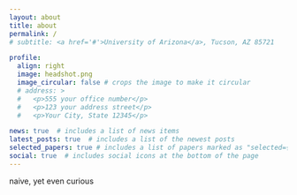 ```yaml
---
layout: about
title: about
permalink: /
# subtitle: <a href='#'>University of Arizona</a>, Tucson, AZ 85721  

profile:
  align: right
  image: headshot.png
  image_circular: false # crops the image to make it circular
  # address: >
  #   <p>555 your office number</p>
  #   <p>123 your address street</p>
  #   <p>Your City, State 12345</p>

news: true  # includes a list of news items
latest_posts: true  # includes a list of the newest posts
selected_papers: true # includes a list of papers marked as "selected={true}"
social: true  # includes social icons at the bottom of the page
---
```


naive, yet even curious
